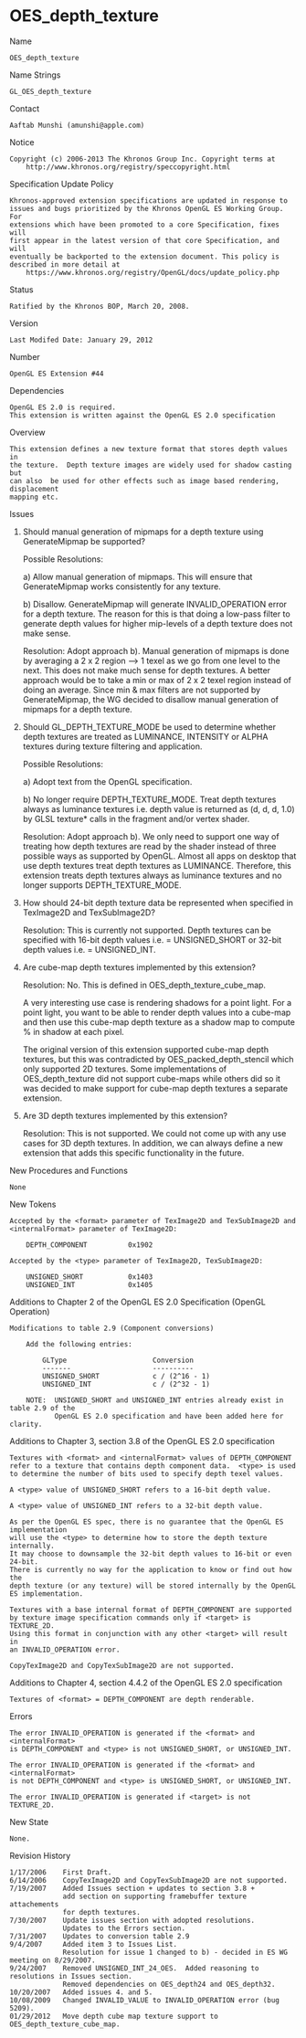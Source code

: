 # OES_depth_texture

Name

    OES_depth_texture

Name Strings

    GL_OES_depth_texture

Contact

    Aaftab Munshi (amunshi@apple.com)

Notice

    Copyright (c) 2006-2013 The Khronos Group Inc. Copyright terms at
        http://www.khronos.org/registry/speccopyright.html

Specification Update Policy

    Khronos-approved extension specifications are updated in response to
    issues and bugs prioritized by the Khronos OpenGL ES Working Group. For
    extensions which have been promoted to a core Specification, fixes will
    first appear in the latest version of that core Specification, and will
    eventually be backported to the extension document. This policy is
    described in more detail at
        https://www.khronos.org/registry/OpenGL/docs/update_policy.php

Status

    Ratified by the Khronos BOP, March 20, 2008.

Version

    Last Modifed Date: January 29, 2012

Number

    OpenGL ES Extension #44

Dependencies

    OpenGL ES 2.0 is required.
    This extension is written against the OpenGL ES 2.0 specification

Overview

    This extension defines a new texture format that stores depth values in 
    the texture.  Depth texture images are widely used for shadow casting but 
    can also  be used for other effects such as image based rendering, displacement 
    mapping etc.  

Issues

1.  Should manual generation of mipmaps for a depth texture using GenerateMipmap be supported?

    Possible Resolutions:

    a)  Allow manual generation of mipmaps.  This will ensure that GenerateMipmap works
        consistently for any texture.

    b)  Disallow.  GenerateMipmap will generate INVALID_OPERATION error for a depth texture.
        The reason for this is that doing a low-pass filter to generate depth values for 
        higher mip-levels of a depth texture does not make sense.

    Resolution: Adopt approach b).  Manual generation of mipmaps is done by averaging a 
    2 x 2 region --> 1 texel as we go from one level to the next.  This does not make much 
    sense for depth textures.  A better approach would be to take a min or max of 2 x 2 texel 
    region instead of doing an average.  Since min & max filters are not supported by GenerateMipmap, 
    the WG decided to disallow manual generation of mipmaps for a depth texture.

2.  Should GL_DEPTH_TEXTURE_MODE be used to determine whether depth textures are treated as
    LUMINANCE, INTENSITY or ALPHA textures during texture filtering and application.

    Possible Resolutions:

    a)  Adopt text from the OpenGL specification.

    b)  No longer require DEPTH_TEXTURE_MODE.  Treat depth textures always as luminance 
        textures i.e. depth value is returned as (d, d, d, 1.0) by GLSL texture* calls in the
        fragment and/or vertex shader.

    Resolution:  Adopt approach b).  We only need to support one way of treating how depth textures
    are read by the shader instead of three possible ways as supported by OpenGL.  Almost all apps on 
    desktop that use depth textures treat depth textures as LUMINANCE.  Therefore, this extension treats 
    depth textures always as luminance textures and no longer supports DEPTH_TEXTURE_MODE.

3.  How should 24-bit depth texture data be represented when specified in TexImage2D and TexSubImage2D?

    Resolution:  This is currently not supported.  Depth textures can be specified with 16-bit depth
    values i.e. <type> = UNSIGNED_SHORT or 32-bit depth values i.e. <type> = UNSIGNED_INT.

4.  Are cube-map depth textures implemented by this extension?

    Resolution: No. This is defined in OES_depth_texture_cube_map.

    A very interesting use case is rendering shadows for a point light.
    For a point light, you want to be able to render depth values into a cube-map and then 
    use this cube-map depth texture as a shadow map to compute % in shadow at each pixel.
    
    The original version of this extension supported cube-map
    depth textures, but this was contradicted by OES_packed_depth_stencil which
    only supported 2D textures. Some implementations of OES_depth_texture did
    not support cube-maps while others did so it was decided to make support for
    cube-map depth textures a separate extension.

5.  Are 3D depth textures implemented by this extension?

    Resolution:  This is not supported.  We could not come up with any use cases for
    3D depth textures.  In addition, we can always define a new extension that adds 
    this specific functionality in the future.

New Procedures and Functions

    None

New Tokens

    Accepted by the <format> parameter of TexImage2D and TexSubImage2D and
    <internalFormat> parameter of TexImage2D:
    
        DEPTH_COMPONENT          0x1902
        
    Accepted by the <type> parameter of TexImage2D, TexSubImage2D: 

        UNSIGNED_SHORT           0x1403
        UNSIGNED_INT             0x1405

Additions to Chapter 2 of the OpenGL ES 2.0 Specification (OpenGL Operation)

    Modifications to table 2.9 (Component conversions)

        Add the following entries:

            GLType                     Conversion
            -------                    ----------
            UNSIGNED_SHORT             c / (2^16 - 1)
            UNSIGNED_INT               c / (2^32 - 1)

        NOTE:  UNSIGNED_SHORT and UNSIGNED_INT entries already exist in table 2.9 of the 
               OpenGL ES 2.0 specification and have been added here for clarity.

Additions to Chapter 3, section 3.8 of the OpenGL ES 2.0 specification

    Textures with <format> and <internalFormat> values of DEPTH_COMPONENT
    refer to a texture that contains depth component data.  <type> is used
    to determine the number of bits used to specify depth texel values.  

    A <type> value of UNSIGNED_SHORT refers to a 16-bit depth value.
  
    A <type> value of UNSIGNED_INT refers to a 32-bit depth value.
    
    As per the OpenGL ES spec, there is no guarantee that the OpenGL ES implementation 
    will use the <type> to determine how to store the depth texture internally.  
    It may choose to downsample the 32-bit depth values to 16-bit or even 24-bit.
    There is currently no way for the application to know or find out how the
    depth texture (or any texture) will be stored internally by the OpenGL ES implementation.

    Textures with a base internal format of DEPTH_COMPONENT are supported
    by texture image specification commands only if <target> is TEXTURE_2D.
    Using this format in conjunction with any other <target> will result in
    an INVALID_OPERATION error.

    CopyTexImage2D and CopyTexSubImage2D are not supported.

Additions to Chapter 4, section 4.4.2 of the OpenGL ES 2.0 specification

    Textures of <format> = DEPTH_COMPONENT are depth renderable.

Errors

    The error INVALID_OPERATION is generated if the <format> and <internalFormat>
    is DEPTH_COMPONENT and <type> is not UNSIGNED_SHORT, or UNSIGNED_INT.

    The error INVALID_OPERATION is generated if the <format> and <internalFormat>
    is not DEPTH_COMPONENT and <type> is UNSIGNED_SHORT, or UNSIGNED_INT.

    The error INVALID_OPERATION is generated if <target> is not TEXTURE_2D.

New State

    None.

Revision History
 
    1/17/2006    First Draft.
    6/14/2006    CopyTexImage2D and CopyTexSubImage2D are not supported.
    7/19/2007    Added Issues section + updates to section 3.8 +
                 add section on supporting framebuffer texture attachements
                 for depth textures.
    7/30/2007    Update issues section with adopted resolutions.
                 Updates to the Errors section.
    7/31/2007    Updates to conversion table 2.9
    9/4/2007     Added item 3 to Issues List.  
                 Resolution for issue 1 changed to b) - decided in ES WG meeting on 8/29/2007.
    9/24/2007    Removed UNSIGNED_INT_24_OES.  Added reasoning to resolutions in Issues section.
                 Removed dependencies on OES_depth24 and OES_depth32.
    10/20/2007   Added issues 4. and 5.
    10/08/2009   Changed INVALID_VALUE to INVALID_OPERATION error (bug 5209).
    01/29/2012   Move depth cube map texture support to OES_depth_texture_cube_map.
